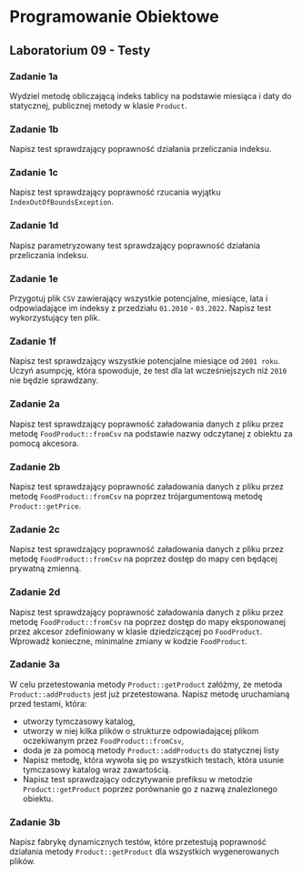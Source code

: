 # Programowanie Obiektowe

## Laboratorium 09 - Testy

### Zadanie 1a

Wydziel metodę obliczającą indeks tablicy na podstawie miesiąca i daty do statycznej, publicznej metody w klasie ```Product```.

### Zadanie 1b

Napisz test sprawdzający poprawność działania przeliczania indeksu.

### Zadanie 1c

Napisz test sprawdzający poprawność rzucania wyjątku ```IndexOutOfBoundsException```.

### Zadanie 1d

Napisz parametryzowany test sprawdzający poprawność działania przeliczania indeksu.

### Zadanie 1e

Przygotuj plik ```CSV``` zawierający wszystkie potencjalne, miesiące, lata i odpowiadające im indeksy z przedziału ```01.2010``` - ```03.2022```. Napisz test wykorzystujący ten plik.

### Zadanie 1f

Napisz test sprawdzający wszystkie potencjalne miesiące od ```2001 roku```. Uczyń asumpcję, która spowoduje, że test dla lat wcześniejszych niż ```2010``` nie będzie sprawdzany.

### Zadanie 2a

Napisz test sprawdzający poprawność załadowania danych z pliku przez metodę ```FoodProduct::fromCsv``` na podstawie nazwy odczytanej z obiektu za pomocą akcesora.

### Zadanie 2b

Napisz test sprawdzający poprawność załadowania danych z pliku przez metodę ```FoodProduct::fromCsv``` na poprzez trójargumentową metodę ```Product::getPrice```.

### Zadanie 2c

Napisz test sprawdzający poprawność załadowania danych z pliku przez metodę ```FoodProduct::fromCsv``` na poprzez dostęp do mapy cen będącej prywatną zmienną.

### Zadanie 2d

Napisz test sprawdzający poprawność załadowania danych z pliku przez metodę ```FoodProduct::fromCsv``` na poprzez dostęp do mapy eksponowanej przez akcesor zdefiniowany w klasie dziedziczącej po ```FoodProduct```. Wprowadź konieczne, minimalne zmiany w kodzie ```FoodProduct```.

### Zadanie 3a

W celu przetestowania metody ```Product::getProduct``` załóżmy, że metoda ```Product::addProducts``` jest już przetestowana. Napisz metodę uruchamianą przed testami, która:

- utworzy tymczasowy katalog,
- utworzy w niej kilka plików o strukturze odpowiadającej plikom oczekiwanym przez ```FoodProduct::fromCsv```,
- doda je za pomocą metody ```Product::addProducts``` do statycznej listy 
- Napisz metodę, która wywoła się po wszystkich testach, która usunie tymczasowy katalog wraz zawartością. 
- Napisz test sprawdzający odczytywanie prefiksu w metodzie ```Product::getProduct``` poprzez porównanie go z nazwą znalezionego obiektu.

### Zadanie 3b

Napisz fabrykę dynamicznych testów, które przetestują poprawność działania metody ```Product::getProduct``` dla wszystkich wygenerowanych plików.
